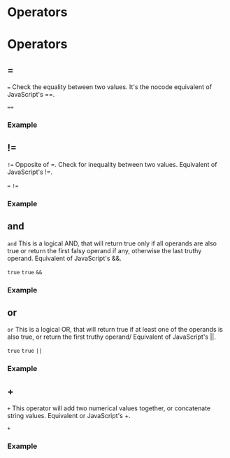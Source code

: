# Operators ​


# Operators ​


## = ​

`=`
Check the equality between two values. It's the nocode equivalent of JavaScript's ==.

`==`

### Example ​




## != ​

`!=`
Opposite of =. Check for inequality between two values. Equivalent of JavaScript's !=.

`=`
`!=`

### Example ​




## and ​

`and`
This is a logical AND, that will return true only if all operands are also true or return the first falsy operand if any, otherwise the last truthy operand. Equivalent of JavaScript's &&.

`true`
`true`
`&&`

### Example ​




## or ​

`or`
This is a logical OR, that will return true if at least one of the operands is also true, or return the first truthy operand/ Equivalent of JavaScript's ||.

`true`
`true`
`||`

### Example ​




## + ​

`+`
This operator will add two numerical values together, or concatenate string values. Equivalent or JavaScript's +.

`+`

### Example ​



